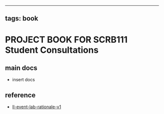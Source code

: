 
---
tags: book
---

PROJECT BOOK FOR SCRB111 Student Consultations
===

main docs
---

- insert docs

reference
---

- [ll-event-lab-rationale-v1](/AunryFEcRm6SG8qAbHAyIw)

